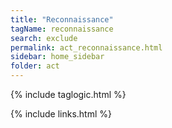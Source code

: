 ```yaml
---
title: "Reconnaissance"
tagName: reconnaissance
search: exclude
permalink: act_reconnaissance.html
sidebar: home_sidebar
folder: act
---
```

{% include taglogic.html %}

{% include links.html %}
